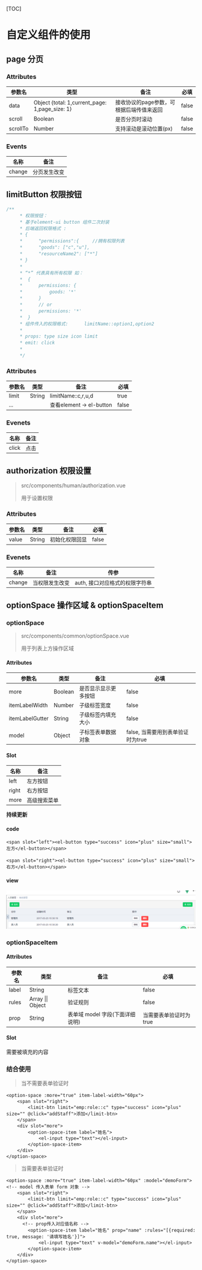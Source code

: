 [TOC]
# 自定义组件的使用

## page 分页
### Attributes

| 参数名      | 类型                                       | 备注                     | 必填    |
| -------- | ---------------------------------------- | ---------------------- | ----- |
| data     | Object {total: 1,current_page: 1,page_size: 1} | 接收协议的page参数，可根据后端传值来返回 | false |
| scroll   | Boolean                                  | 是否分页时滚动                | false |
| scrollTo | Number                                   | 支持滚动是滚动位置(px)          | false |

### Events

| 名称     | 备注     |
| ------ | ------ |
| change | 分页发生改变 |

## limitButton 权限按钮

```javascript
/**
     * 权限按钮：
     * 基于element-ui button 组件二次封装
     * 后端返回权限格式 :
     * {
     *      "permissions":{     //拥有权限列表
     *      "goods": ["c","u"],
     *      "resourceName2": ["*"]
     * }
     *
     * “*” 代表具有所有权限 如：
     *  {
     *      permissions: {
     *          goods: '*'
     *      }
     *      // or
     *      permissions: '*'
     *  }
     * 组件传入的权限格式:      limitName::option1,option2
     *
     * props: type size icon limit
     * emit: click
     *
     */
```
### Attributes
| 参数名   | 类型     | 备注                     | 必填    |
| ----- | ------ | ---------------------- | ----- |
| limit | String | limitName::c,r,u,d     | true  |
| ...   |        | 查看element -> el-button | false |

### Evenets

| 名称    | 备注   |
| ----- | ---- |
| click | 点击   |

## authorization 权限设置

> src/components/human/authorization.vue
>
> 用于设置权限

### Attributes

| 参数名   | 类型     | 备注      | 必填    |
| ----- | ------ | ------- | ----- |
| value | String | 初始化权限回显 | false |


### Evenets

| 名称     | 备注      | 传参                 |
| ------ | ------- | ------------------ |
| change | 当权限发生改变 | auth, 接口对应格式的权限字符串 |

## optionSpace 操作区域 & optionSpaceItem  

### optionSpace 



> src/components/common/optionSpace.vue 
>
> 用于列表上方操作区域

#### Attributes

| 参数名             | 类型      | 备注         | 必填                     |
| --------------- | ------- | ---------- | ---------------------- |
| more            | Boolean | 是否显示显示更多按钮 | false                  |
| itemLabelWidth  | Number  | 子级标签宽度     | false                  |
| itemLabelGutter | String  | 子级标签内填充大小  | false                  |
| model           | Object  | 子标签表单数据对象  | false, 当需要用到表单验证时为true |



#### Slot


| 名称    | 备注     |
| ----- | ------ |
| left  | 左方按钮   |
| right | 右方按钮   |
| more  | 高级搜索菜单 |

**持续更新**

#### code
```vue
<span slot="left"><el-button type="success" icon="plus" size="small">左方</el-button></span>

<span slot="right"><el-button type="success" icon="plus" size="small">右方</el-button></span>
```

#### view

![](../../markdown/images/optionSpace.png)



### optionSpaceItem

#### Attributes

| 参数名   | 类型                 | 备注                   | 必填            |
| ----- | ------------------ | -------------------- | ------------- |
| label | String             | 标签文本                 | false         |
| rules | Array  \|\| Object | 验证规则                 | false         |
| prop  | String             | 表单域 model 字段(下面详细说明) | 当需要表单验证时为true |

#### Slot

需要被填充的内容



### 结合使用

> 当不需要表单验证时

```vue
<option-space :more="true" item-label-width="60px">
    <span slot="right">
        <limit-btn limit="emp:role::c" type="success" icon="plus" size="" @click="addStaff">添加</limit-btn>
    </span>
    <div slot="more">
        <option-space-item label="姓名">
            <el-input type="text"></el-input>
        </option-space-item>
    </div>
</option-space>
```

> 当需要表单验证时

```vue
<option-space :more="true" item-label-width="60px" :model="demoForm"> <!-- model 传入表单 form 对象 -->
    <span slot="right">
        <limit-btn limit="emp:role::c" type="success" icon="plus" size="" @click="addStaff">添加</limit-btn>
    </span>
    <div slot="more">
      <!-- prop传入对应值名称 -->
        <option-space-item label="姓名" prop="name" :rules="[{required: true, message: '请填写姓名'}]">
            <el-input type="text" v-model="demoForm.name"></el-input>
        </option-space-item>
    </div>
</option-space>
```

